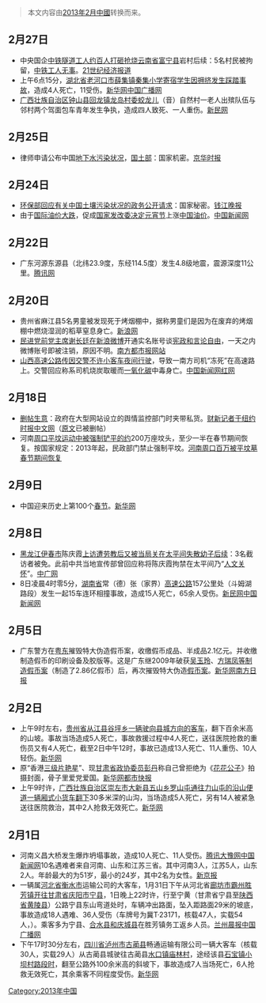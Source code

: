 > 本文内容由[2013年2月中國](https://zh.wikipedia.org/wiki/2013年2月中國)转换而来。


<noinclude></noinclude>

## 2月27日

  - 中央国企[中铁隧道工人约百人打砸抢烧](https://zh.wikipedia.org/wiki/中铁 "wikilink")[云南省](../Page/云南省.md "wikilink")[富宁县](../Page/富宁县.md "wikilink")岩村后续：5名村民被拘留，[中铁工人无事](https://zh.wikipedia.org/wiki/中铁 "wikilink")。[21世纪经济报道](https://web.archive.org/web/20130305180433/http://www.21cbh.com/HTML/2013-2-27/1NNjUxXzYyNzM1Ng.html)
  - 上午6点15分，[湖北省](../Page/湖北省.md "wikilink")[老河口市](../Page/老河口市.md "wikilink")[薛集镇秦集小学寄宿学生因拥挤发生踩踏事故](https://zh.wikipedia.org/wiki/薛集镇 "wikilink")，造成4人死亡，11受伤。[新华网](http://news.xinhuanet.com/local/2013-02/27/c_114825581.htm)[中国广播网](http://china.cnr.cn/xwwgf/201302/t20130227_512044348.shtml)
  - [广西壮族自治区](../Page/广西壮族自治区.md "wikilink")[钟山县](../Page/钟山县.md "wikilink")[回龙镇龙岛村委蛟龙儿](https://zh.wikipedia.org/wiki/回龙镇 "wikilink")（音）自然村一老人出殡队伍与邻村两个驾面包车青年发生争执，造成四人致死、一人重伤。[新民网](https://web.archive.org/web/20160304191230/http://tech.xinmin.cn/internet/2013/03/02/18947679.html)

## 2月25日

  - 律师申请公布中国[地下水污染状况](https://zh.wikipedia.org/wiki/地下水污染 "wikilink")，[国土部](https://zh.wikipedia.org/wiki/国土部 "wikilink")：国家机密。[京华时报](http://news.qq.com/a/20130226/000050.htm)

## 2月24日

  - [环保部回应有关中国](https://zh.wikipedia.org/wiki/环保部 "wikilink")[土壤污染状况的政务公开请求](https://zh.wikipedia.org/wiki/土壤污染 "wikilink")：国家秘密。[钱江晚报](https://web.archive.org/web/20181001191920/http://news.163.com/13/0226/07/8OKEPV3B00014AED.html)
  - 由于[国际油价大跌](https://zh.wikipedia.org/wiki/国际油价 "wikilink")，促成[国家发改委决定](https://zh.wikipedia.org/wiki/国家发改委 "wikilink")[元宵节](../Page/元宵节.md "wikilink")上涨[中国油价](https://zh.wikipedia.org/wiki/中国油价 "wikilink")。[中国新闻网](http://news.qq.com/a/20130224/000699.htm)

## 2月22日

  - 广东河源东源县（北纬23.9度，东经114.5度）发生4.8级地震，震源深度11公里。[腾讯网](https://web.archive.org/web/20160305175136/http://info50.3g.qq.com/g/s?sid=augnr9qn2uw39w4ohfilbtfp&icfa=infocenter&aid=news_ss&id=new_20130222001057&pos=news_hydizjd&)

## 2月20日

  - 贵州省麻江县5名男童被发现死于烤烟棚中，据称男童们是因为在废弃的烤烟棚中燃烧湿润的稻草窒息身亡。[新浪网](http://slide.news.sina.com.cn/c/slide_1_2841_30166.html#p=1/)
  - [民进党前党主席](https://zh.wikipedia.org/wiki/民进党 "wikilink")[谢长廷在](https://zh.wikipedia.org/wiki/谢长廷 "wikilink")[新浪微博](../Page/新浪微博.md "wikilink")开通实名账号谈[宪政和](https://zh.wikipedia.org/wiki/宪政 "wikilink")[言论自由](https://zh.wikipedia.org/wiki/言论自由 "wikilink")，一天之内微博账号即被注销，原因不明。[南方都市报网站](https://web.archive.org/web/20130301052209/http://ndnews.oeeee.com/html/201302/20/24441.html)
  - [山西高速公路传因](https://zh.wikipedia.org/wiki/山西高速公路 "wikilink")[交警不许小客车夜间行驶](https://zh.wikipedia.org/wiki/交警 "wikilink")，导致一南方司机“冻死”在高速路上。交警回应称系司机烧炭取暖而[一氧化碳](../Page/一氧化碳.md "wikilink")中毒身亡。[中国新闻网](http://news.qq.com/a/20130226/000431.htm)[红网](https://web.archive.org/web/20130301050242/http://news.163.com/13/0226/09/8OKKOLQ600011229.html)

## 2月18日

  - [删帖生意](https://zh.wikipedia.org/wiki/删帖 "wikilink")：政府在大型网站设立的舆情监控部门时夹带私货。[财新记者于纽约时报中文网](http://cn.nytimes.com/article/china/2013/02/18/cc18caixin/)（[原文](http://magazine.caixin.com/2013-02-08/100490897_all.html#page2)已被删帖）
  - 河南[周口](https://zh.wikipedia.org/wiki/周口 "wikilink")[平坟运动中被强制铲平的约](https://zh.wikipedia.org/wiki/平坟运动 "wikilink")200万座坟头，至少一半在春节期间恢复。按国家规定：2013年起，民政部门禁止强制平坟。[河南周口百万被平坟墓春节期间恢复](http://slide.news.sina.com.cn/c/slide_1_2841_30177.html#p=1/)

## 2月9日

  - 中国迎来历史上第100个[春节](https://zh.wikipedia.org/wiki/春节 "wikilink")。[新华网](http://news.xinhuanet.com/video/2013-02/09/c_124339440.htm)

## 2月8日

  - [黑龙江](../Page/黑龙江.md "wikilink")[伊春市](../Page/伊春市.md "wikilink")陈庆霞[上访遭](https://zh.wikipedia.org/wiki/上访 "wikilink")[劳教后又被当局关在](https://zh.wikipedia.org/wiki/劳教 "wikilink")[太平间失散幼子后续](https://zh.wikipedia.org/wiki/太平间 "wikilink")：3名截访者被免。此前中共当地宣传部曾回应称将陈庆霞拘禁在太平间乃“[人文关怀](https://zh.wikipedia.org/wiki/人文关怀 "wikilink")”。[中广网](https://web.archive.org/web/20130210083325/http://news.163.com/13/0208/10/8N6F6EA00001124J.html)
  - 8日凌晨4时零5分，[湖南省](../Page/湖南省.md "wikilink")常（德）张（家界）[高速公路](../Page/高速公路.md "wikilink")157公里处（斗姆湖路段）发生一起15车连环相撞事故，造成15人死亡，65余人受伤。[新民网](http://news.xinmin.cn/domestic/2013/02/08/18583693.html)[中国新闻网](http://www.chinanews.com/sh/2013/02-08/4560034.shtml)

## 2月5日

  - 广东警方在[粤东](../Page/粤东.md "wikilink")摧毁特大伪造假币案，收缴假币成品、半成品2.1亿元。并收缴制造假币的印刷设备及胶版等。这是广东继2009年破获[吴玉玲](https://zh.wikipedia.org/wiki/吴玉玲 "wikilink")、[方瑞凤等制造假币案](https://zh.wikipedia.org/wiki/方瑞凤 "wikilink")（制造了2.86亿假币）后，再次摧毁特大伪造[假币案](https://zh.wikipedia.org/wiki/假币 "wikilink")。[新华网](http://www.chinadaily.com.cn/hqcj/zxqxb/2013-02-06/content_8227959.html)[南方日报](https://web.archive.org/web/20140304150818/http://www.ce.cn/xwzx/fazhi/201206/04/t20120604_23378240.shtml)

## 2月2日

  - 上午9时左右，[贵州省](../Page/贵州省.md "wikilink")[从江县](../Page/从江县.md "wikilink")[谷坪乡一辆驶向县城方向的客车](https://zh.wikipedia.org/wiki/谷坪乡 "wikilink")，翻下百余米高的山坡。事故当场造成5人死亡，事故救援过程中4人死亡，送往医院抢救的重伤员又有4人死亡，截至2日中午12时，事故已造成13人死亡、11人重伤、10人轻伤。[新华网](http://news.xinhuanet.com/politics/2013-02/02/c_114592303.htm)
  - 原“香港[三级片艳星](https://zh.wikipedia.org/wiki/三级片 "wikilink")”、现[甘肃省](../Page/甘肃省.md "wikilink")[政协委员](https://zh.wikipedia.org/wiki/政协委员 "wikilink")[彭丹](../Page/彭丹.md "wikilink")称自己曾拒绝为《[花花公子](../Page/花花公子.md "wikilink")》拍摄封面，骨子里爱党爱国。[新华网](https://web.archive.org/web/20130128153609/http://www.zj.xinhuanet.com/newscenter/rb/2013-01/23/c_114470208.htm)[都市快报](http://news.ifeng.com/mainland/special/2013difanglianghui/content-3/detail_2013_02/03/21891114_0.shtml)
  - 上午9时许，[广西壮族自治区](../Page/广西壮族自治区.md "wikilink")[崇左市](../Page/崇左市.md "wikilink")[大新县](../Page/大新县.md "wikilink")[五山乡罗山屯通往力山屯的沿山便道一辆厢式小货车翻下](https://zh.wikipedia.org/wiki/五山乡 "wikilink")30多米深的山沟，当场造成5人死亡，另有14人被紧急送往医院救治，其中2人抢救无效死亡。[新华网](http://news.xinhuanet.com/local/2013-02/02/c_114593622.htm)

## 2月1日

  - 河南义昌大桥发生爆炸坍塌事故，造成10人死亡、11人受伤。[腾讯大豫网](http://henan.qq.com/a/20130201/000265.htm)[中国新闻网](http://www.chinanews.com/gn/2013/02-02/4542913.shtml)10名遇难者来自河南、山东和江苏三省。其中河南3人，江苏5人，山东2人。年龄最大的为51岁，最小的24岁，其中2名为女性。[新京报](http://epaper.bjnews.com.cn/html/2013-02/05/content_409038.htm?div=-1)
  - 一辆属[河北省](../Page/河北省.md "wikilink")[衡水市](../Page/衡水市.md "wikilink")运输公司的大客车，1月31日下午从河北省[廊坊市](../Page/廊坊市.md "wikilink")[霸州](https://zh.wikipedia.org/wiki/霸州 "wikilink")[胜芳镇开往](https://zh.wikipedia.org/wiki/胜芳镇 "wikilink")[甘肃省](../Page/甘肃省.md "wikilink")[庆阳市](../Page/庆阳市.md "wikilink")[宁县](https://zh.wikipedia.org/wiki/宁县 "wikilink")，1日晚上22时许，行至宁黄（甘肃省宁县至[陕西省](../Page/陕西省.md "wikilink")[黄陵县](../Page/黄陵县.md "wikilink")）公路宁县东山弯道处时，车辆冲出路面，坠入距路面29米的坡底，事故造成18人遇难、36人受伤（车牌号为冀T·23171，核载47人，实载54人，）。乘客多为宁县、[合水县和](https://zh.wikipedia.org/wiki/合水县 "wikilink")[庆城县](../Page/庆城县.md "wikilink")在胜芳镇务工返乡人员。[兰州晨报](http://www.lzcbnews.com/html/2013-02/03/content_201868.htm)[中国广播网](http://china.cnr.cn/news/201302/t20130203_511913210.shtml)
  - 下午17时30分左右，[四川省](../Page/四川省.md "wikilink")[泸州市](../Page/泸州市.md "wikilink")[古蔺县](../Page/古蔺县.md "wikilink")畅通运输有限公司一辆大客车（核载30人，实载29人）从古蔺县城驶往古蔺县[水口镇庙林村](https://zh.wikipedia.org/wiki/水口镇 "wikilink")，途经该县[石宝镇小坝村路段时](https://zh.wikipedia.org/wiki/石宝镇 "wikilink")，翻至公路外100余米高的斜坡下，事故造成7人当场死亡，6人抢救无效死亡，其余乘客不同程度受伤。[新华网](http://news.xinhuanet.com/local/2013-02/02/c_114593685.htm)

[Category:2013年中国](https://zh.wikipedia.org/wiki/Category:2013年中国 "wikilink")
